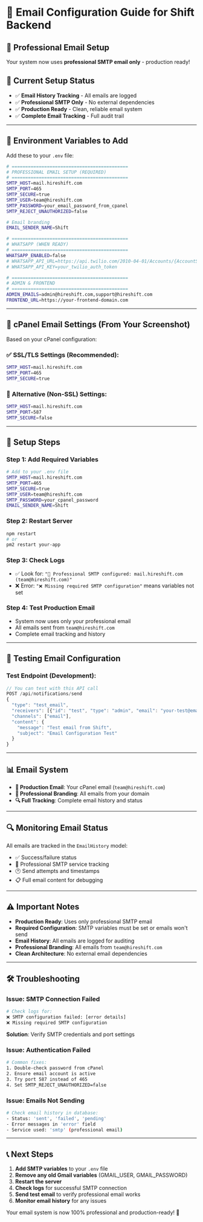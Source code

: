 # 📧 Email Configuration Guide for Shift Backend

## 🔐 Professional Email Setup

Your system now uses **professional SMTP email only** - production ready!

## 🎯 Current Setup Status
- ✅ **Email History Tracking** - All emails are logged
- ✅ **Professional SMTP Only** - No external dependencies
- ✅ **Production Ready** - Clean, reliable email system
- ✅ **Complete Email Tracking** - Full audit trail

---

## 📝 Environment Variables to Add

Add these to your `.env` file:

```bash
# ===========================================
# PROFESSIONAL EMAIL SETUP (REQUIRED)
# ===========================================
SMTP_HOST=mail.hireshift.com
SMTP_PORT=465
SMTP_SECURE=true
SMTP_USER=team@hireshift.com
SMTP_PASSWORD=your_email_password_from_cpanel
SMTP_REJECT_UNAUTHORIZED=false

# Email branding
EMAIL_SENDER_NAME=Shift

# ===========================================
# WHATSAPP (WHEN READY)
# ===========================================
WHATSAPP_ENABLED=false
# WHATSAPP_API_URL=https://api.twilio.com/2010-04-01/Accounts/{AccountSid}/Messages.json
# WHATSAPP_API_KEY=your_twilio_auth_token

# ===========================================
# ADMIN & FRONTEND
# ===========================================
ADMIN_EMAILS=admin@hireshift.com,support@hireshift.com
FRONTEND_URL=https://your-frontend-domain.com
```

---

## 🔧 cPanel Email Settings (From Your Screenshot)

Based on your cPanel configuration:

### ✅ SSL/TLS Settings (Recommended):
```bash
SMTP_HOST=mail.hireshift.com
SMTP_PORT=465
SMTP_SECURE=true
```

### 🔄 Alternative (Non-SSL) Settings:
```bash
SMTP_HOST=mail.hireshift.com
SMTP_PORT=587
SMTP_SECURE=false
```

---

## 🚀 Setup Steps

### Step 1: Add Required Variables
```bash
# Add to your .env file
SMTP_HOST=mail.hireshift.com
SMTP_PORT=465
SMTP_SECURE=true
SMTP_USER=team@hireshift.com
SMTP_PASSWORD=your_cpanel_password
EMAIL_SENDER_NAME=Shift
```

### Step 2: Restart Server
```bash
npm restart
# or
pm2 restart your-app
```

### Step 3: Check Logs
- ✅ Look for: `"📧 Professional SMTP configured: mail.hireshift.com (team@hireshift.com)"`
- ❌ Error: `"❌ Missing required SMTP configuration"` means variables not set

### Step 4: Test Production Email
- System now uses only your professional email
- All emails sent from `team@hireshift.com`
- Complete email tracking and history

---

## 🧪 Testing Email Configuration

### Test Endpoint (Development):
```javascript
// You can test with this API call
POST /api/notifications/send
{
  "type": "test_email",
  "receivers": [{"id": "test", "type": "admin", "email": "your-test@email.com"}],
  "channels": ["email"],
  "content": {
    "message": "Test email from Shift",
    "subject": "Email Configuration Test"
  }
}
```

---

## 📊 Email System

- **🎯 Production Email**: Your cPanel email (`team@hireshift.com`)
- **📧 Professional Branding**: All emails from your domain
- **🔍 Full Tracking**: Complete email history and status

---

## 🔍 Monitoring Email Status

All emails are tracked in the `EmailHistory` model:
- ✅ Success/failure status
- 📧 Professional SMTP service tracking
- 🕐 Send attempts and timestamps
- 📋 Full email content for debugging

---

## ⚠️ Important Notes

- **Production Ready**: Uses only professional SMTP email
- **Required Configuration**: SMTP variables must be set or emails won't send
- **Email History**: All emails are logged for auditing
- **Professional Branding**: All emails from `team@hireshift.com`
- **Clean Architecture**: No external email dependencies

---

## 🛠️ Troubleshooting

### Issue: SMTP Connection Failed
```bash
# Check logs for:
❌ SMTP configuration failed: [error details]
❌ Missing required SMTP configuration
```
**Solution**: Verify SMTP credentials and port settings

### Issue: Authentication Failed
```bash
# Common fixes:
1. Double-check password from cPanel
2. Ensure email account is active
3. Try port 587 instead of 465
4. Set SMTP_REJECT_UNAUTHORIZED=false
```

### Issue: Emails Not Sending
```bash
# Check email history in database:
- Status: 'sent', 'failed', 'pending'
- Error messages in 'error' field
- Service used: 'smtp' (professional email)
```

---

## 📞 Next Steps

1. **Add SMTP variables** to your `.env` file
2. **Remove any old Gmail variables** (GMAIL_USER, GMAIL_PASSWORD)
3. **Restart the server**
4. **Check logs** for successful SMTP connection
5. **Send test email** to verify professional email works
6. **Monitor email history** for any issues

Your email system is now 100% professional and production-ready! 🎉
